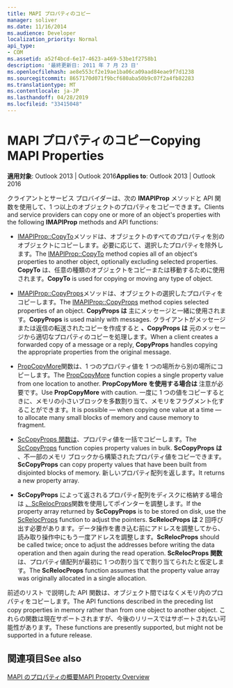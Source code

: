 ```yaml
---
title: MAPI プロパティのコピー
manager: soliver
ms.date: 11/16/2014
ms.audience: Developer
localization_priority: Normal
api_type:
- COM
ms.assetid: a52f4bcd-6e17-4623-a469-53be1f2758b1
description: '最終更新日: 2011 年 7 月 23 日'
ms.openlocfilehash: ae8e553cf2e19ae1ba06ca09aad84eae9f7d1238
ms.sourcegitcommit: 8657170d071f9bcf680aba50b9c07f2a4fb82283
ms.translationtype: MT
ms.contentlocale: ja-JP
ms.lasthandoff: 04/28/2019
ms.locfileid: "33415048"
---
```

# <a name="copying-mapi-properties"></a><span data-ttu-id="66d44-103">MAPI プロパティのコピー</span><span class="sxs-lookup"><span data-stu-id="66d44-103">Copying MAPI Properties</span></span>

  
  
<span data-ttu-id="66d44-104">**適用対象**: Outlook 2013 | Outlook 2016</span><span class="sxs-lookup"><span data-stu-id="66d44-104">**Applies to**: Outlook 2013 | Outlook 2016</span></span> 
  
<span data-ttu-id="66d44-105">クライアントとサービス プロバイダーは、次の **IMAPIProp** メソッドと API 関数を使用して、1 つ以上のオブジェクトのプロパティをコピーできます。</span><span class="sxs-lookup"><span data-stu-id="66d44-105">Clients and service providers can copy one or more of an object's properties with the following **IMAPIProp** methods and API functions:</span></span> 
  
- <span data-ttu-id="66d44-106">[IMAPIProp::CopyTo](imapiprop-copyto.md)メソッドは、オブジェクトのすべてのプロパティを別のオブジェクトにコピーします。必要に応じて、選択したプロパティを除外します。</span><span class="sxs-lookup"><span data-stu-id="66d44-106">The [IMAPIProp::CopyTo](imapiprop-copyto.md) method copies all of an object's properties to another object, optionally excluding selected properties.</span></span> <span data-ttu-id="66d44-107">**CopyTo** は、任意の種類のオブジェクトをコピーまたは移動するために使用されます。</span><span class="sxs-lookup"><span data-stu-id="66d44-107">**CopyTo** is used for copying or moving any type of object.</span></span> 
    
- <span data-ttu-id="66d44-108">[IMAPIProp::CopyProps](imapiprop-copyprops.md)メソッドは、オブジェクトの選択したプロパティをコピーします。</span><span class="sxs-lookup"><span data-stu-id="66d44-108">The [IMAPIProp::CopyProps](imapiprop-copyprops.md) method copies selected properties of an object.</span></span> <span data-ttu-id="66d44-109">**CopyProps は** 主にメッセージと一緒に使用されます。</span><span class="sxs-lookup"><span data-stu-id="66d44-109">**CopyProps** is used mainly with messages.</span></span> <span data-ttu-id="66d44-110">クライアントがメッセージまたは返信の転送されたコピーを作成すると **、CopyProps は** 元のメッセージから適切なプロパティのコピーを処理します。</span><span class="sxs-lookup"><span data-stu-id="66d44-110">When a client creates a forwarded copy of a message or a reply, **CopyProps** handles copying the appropriate properties from the original message.</span></span> 
    
- <span data-ttu-id="66d44-111">[PropCopyMore](propcopymore.md)関数は、1 つのプロパティ値を 1 つの場所から別の場所にコピーします。</span><span class="sxs-lookup"><span data-stu-id="66d44-111">The [PropCopyMore](propcopymore.md) function copies a single property value from one location to another.</span></span> <span data-ttu-id="66d44-112">**PropCopyMore を使用する場合は** 注意が必要です。</span><span class="sxs-lookup"><span data-stu-id="66d44-112">Use **PropCopyMore** with caution.</span></span> <span data-ttu-id="66d44-113">一度に 1 つの値をコピーするときに、メモリの小さいブロックを多数割り当て、メモリをフラグメント化することができます。</span><span class="sxs-lookup"><span data-stu-id="66d44-113">It is possible — when copying one value at a time — to allocate many small blocks of memory and cause memory to fragment.</span></span> 
    
- <span data-ttu-id="66d44-114">[ScCopyProps 関数は](sccopyprops.md)、プロパティ値を一括でコピーします。</span><span class="sxs-lookup"><span data-stu-id="66d44-114">The [ScCopyProps](sccopyprops.md) function copies property values in bulk.</span></span> <span data-ttu-id="66d44-115">**ScCopyProps は** 、不一部のメモリ ブロックから構築されたプロパティ値をコピーできます。</span><span class="sxs-lookup"><span data-stu-id="66d44-115">**ScCopyProps** can copy property values that have been built from disjointed blocks of memory.</span></span> <span data-ttu-id="66d44-116">新しいプロパティ配列を返します。</span><span class="sxs-lookup"><span data-stu-id="66d44-116">It returns a new property array.</span></span> 
    
- <span data-ttu-id="66d44-117">**ScCopyProps** によって返されるプロパティ配列をディスクに格納する場合は [、ScRelocProps](screlocprops.md)関数を使用してポインターを調整します。</span><span class="sxs-lookup"><span data-stu-id="66d44-117">If the property array returned by **ScCopyProps** is to be stored on disk, use the [ScRelocProps](screlocprops.md) function to adjust the pointers.</span></span> <span data-ttu-id="66d44-118">**ScRelocProps は** 2 回呼び出す必要があります。データ操作を書き込む前にアドレスを調整してから、読み取り操作中にもう一度アドレスを調整します。</span><span class="sxs-lookup"><span data-stu-id="66d44-118">**ScRelocProps** should be called twice; once to adjust the addresses before writing the data operation and then again during the read operation.</span></span> <span data-ttu-id="66d44-119">**ScRelocProps 関数** は、プロパティ値配列が最初に 1 つの割り当てで割り当てられたと仮定します。</span><span class="sxs-lookup"><span data-stu-id="66d44-119">The **ScRelocProps** function assumes that the property value array was originally allocated in a single allocation.</span></span> 
    
<span data-ttu-id="66d44-120">前述のリスト で説明した API 関数は、オブジェクト間ではなくメモリ内のプロパティをコピーします。</span><span class="sxs-lookup"><span data-stu-id="66d44-120">The API functions described in the preceding list copy properties in memory rather than from one object to another object.</span></span> <span data-ttu-id="66d44-121">これらの関数は現在サポートされますが、今後のリリースではサポートされない可能性があります。</span><span class="sxs-lookup"><span data-stu-id="66d44-121">These functions are presently supported, but might not be supported in a future release.</span></span>
  
## <a name="see-also"></a><span data-ttu-id="66d44-122">関連項目</span><span class="sxs-lookup"><span data-stu-id="66d44-122">See also</span></span>



[<span data-ttu-id="66d44-123">MAPI のプロパティの概要</span><span class="sxs-lookup"><span data-stu-id="66d44-123">MAPI Property Overview</span></span>](mapi-property-overview.md)

